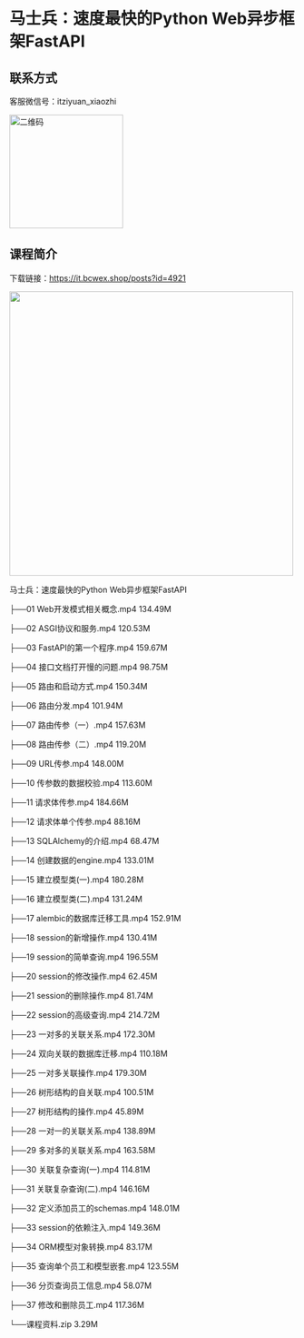 # 马士兵：速度最快的Python Web异步框架FastAPI

## 联系方式

客服微信号：itziyuan_xiaozhi

<img src="https://ziyuanyun.oss-cn-guangzhou.aliyuncs.com/common/20240614073449/666b82192834a.jpg" width="200" height="200" alt="二维码">

## 课程简介

下载链接：https://it.bcwex.shop/posts?id=4921

<img src="https://ziyuanyun.oss-cn-guangzhou.aliyuncs.com/yun/20241201154413/674c13cd11d1e.jpg" width="500" alt="">

  马士兵：速度最快的Python Web异步框架FastAPI



 ├──01 Web开发模式相关概念.mp4 134.49M

 ├──02 ASGI协议和服务.mp4 120.53M

 ├──03 FastAPI的第一个程序.mp4 159.67M

 ├──04 接口文档打开慢的问题.mp4 98.75M

 ├──05 路由和启动方式.mp4 150.34M

 ├──06 路由分发.mp4 101.94M

 ├──07 路由传参（一）.mp4 157.63M

 ├──08 路由传参（二）.mp4 119.20M

 ├──09 URL传参.mp4 148.00M

 ├──10 传参数的数据校验.mp4 113.60M

 ├──11 请求体传参.mp4 184.66M

 ├──12 请求体单个传参.mp4 88.16M

 ├──13 SQLAlchemy的介绍.mp4 68.47M

 ├──14 创建数据的engine.mp4 133.01M

 ├──15 建立模型类(一).mp4 180.28M

 ├──16 建立模型类(二).mp4 131.24M

 ├──17 alembic的数据库迁移工具.mp4 152.91M

 ├──18 session的新增操作.mp4 130.41M

 ├──19 session的简单查询.mp4 196.55M

 ├──20 session的修改操作.mp4 62.45M

 ├──21 session的删除操作.mp4 81.74M

 ├──22 session的高级查询.mp4 214.72M

 ├──23 一对多的关联关系.mp4 172.30M

 ├──24 双向关联的数据库迁移.mp4 110.18M

 ├──25 一对多关联操作.mp4 179.30M

 ├──26 树形结构的自关联.mp4 100.51M

 ├──27 树形结构的操作.mp4 45.89M

 ├──28 一对一的关联关系.mp4 138.89M

 ├──29 多对多的关联关系.mp4 163.58M

 ├──30 关联复杂查询(一).mp4 114.81M

 ├──31 关联复杂查询(二).mp4 146.16M

 ├──32 定义添加员工的schemas.mp4 148.01M

 ├──33 session的依赖注入.mp4 149.36M

 ├──34 ORM模型对象转换.mp4 83.17M

 ├──35 查询单个员工和模型嵌套.mp4 123.55M

 ├──36 分页查询员工信息.mp4 58.07M

 ├──37 修改和删除员工.mp4 117.36M

 └──课程资料.zip 3.29M

  